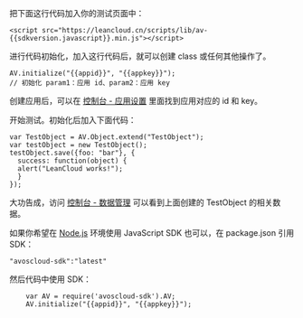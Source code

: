 把下面这行代码加入你的测试页面中：

```
<script src="https://leancloud.cn/scripts/lib/av-{{sdkversion.javascript}}.min.js"></script>
```

进行代码初始化，加入这行代码后，就可以创建 class 或任何其他操作了。

```
AV.initialize("{{appid}}", "{{appkey}}");
// 初始化 param1：应用 id、param2：应用 key
```

创建应用后，可以在 [控制台 - 应用设置](/app.html?appid={{appid}}#/key) 里面找到应用对应的 id 和 key。

开始测试。初始化后加入下面代码：

```
var TestObject = AV.Object.extend("TestObject");
var testObject = new TestObject();
testObject.save({foo: "bar"}, {
  success: function(object) {
  alert("LeanCloud works!");
  }
});
```
大功告成，访问 [控制台 - 数据管理](/data.html?appid={{appid}}#/TestObject) 可以看到上面创建的 TestObject 的相关数据。

如果你希望在 [Node.js](http://nodejs.org/) 环境使用 JavaScript SDK 也可以，在 package.json 引用 SDK：

```
"avoscloud-sdk":"latest"
```

然后代码中使用 SDK：

```
	var AV = require('avoscloud-sdk').AV;
	AV.initialize("{{appid}}", "{{appkey}}");
```
